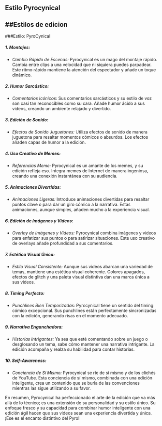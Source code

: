 ## Estilo Pyrocynical


##Estilos de edicion
---
###Estilo: PyroCynical
##### **1. Montajes:**
- _Cambio Rápido de Escenas:_ Pyrocynical es un mago del montaje rápido. Cambia entre clips a una velocidad que ni siquiera puedes parpadear. Este ritmo rápido mantiene la atención del espectador y añade un toque dinámico.

##### **2. Humor Sarcástico:**
- _Comentarios Icónicos:_ Sus comentarios sarcásticos y su estilo de voz son casi tan reconocibles como su cara. Añade humor ácido a sus videos, creando un ambiente relajado y divertido.

##### **3. Edición de Sonido:**
- _Efectos de Sonido Juguetones:_ Utiliza efectos de sonido de manera juguetona para resaltar momentos cómicos o absurdos. Los efectos añaden capas de humor a la edición.

##### **4. Uso Creativo de Memes:**
- _Referencias Meme:_ Pyrocynical es un amante de los memes, y su edición refleja eso. Integra memes de Internet de manera ingeniosa, creando una conexión instantánea con su audiencia.

##### **5. Animaciones Divertidas:**
- _Animaciones Ligeras:_ Introduce animaciones divertidas para resaltar puntos clave o para dar un giro cómico a la narrativa. Estas animaciones, aunque simples, añaden mucho a la experiencia visual.

##### **6. Edición de Imágenes y Vídeos:**
- _Overlay de Imágenes y Vídeos:_ Pyrocynical combina imágenes y videos para enfatizar sus puntos o para satirizar situaciones. Este uso creativo de overlays añade profundidad a sus comentarios.

##### **7. Estética Visual Única:**
- _Estilo Visual Consistente:_ Aunque sus videos abarcan una variedad de temas, mantiene una estética visual coherente. Colores apagados, efectos de glitch y una paleta visual distintiva dan una marca única a sus videos.

##### **8. Timing Perfecto:**
- _Punchlines Bien Temporizadas:_ Pyrocynical tiene un sentido del timing cómico excepcional. Sus punchlines están perfectamente sincronizadas con la edición, generando risas en el momento adecuado.

##### **9. Narrativa Enganchadora:**

- _Historias Intrigantes:_ Ya sea que esté comentando sobre un juego o desglosando un tema, sabe cómo mantener una narrativa intrigante. La edición acompaña y realza su habilidad para contar historias.

##### **10. Self-Awareness:**

- _Conciencia de Sí Mismo:_ Pyrocynical se ríe de sí mismo y de los clichés de YouTube. Esta conciencia de sí mismo, combinada con una edición inteligente, crea un contenido que se burla de las convenciones mientras las sigue utilizando a su favor.

En resumen, Pyrocynical ha perfeccionado el arte de la edición que va más allá de lo técnico; es una extensión de su personalidad y su estilo único. Su enfoque fresco y su capacidad para combinar humor inteligente con una edición ágil hacen que sus videos sean una experiencia divertida y única. ¡Ese es el encanto distintivo del Pyro!